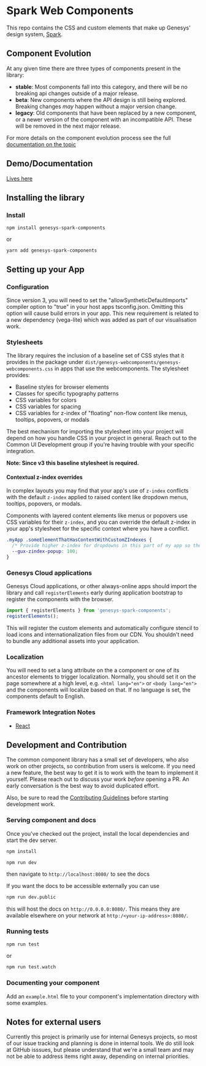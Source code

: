 # Spark Web Components

This repo contains the CSS and custom elements that make up Genesys' design system, [Spark](https://spark.genesys.com).

## Component Evolution

At any given time there are three types of components present in the library:

- **stable**: Most components fall into this category, and there will be no breaking api changes outside of a major release.
- **beta**: New components where the API design is still being explored. Breaking changes _may_ happen without a major version change.
- **legacy**: Old components that have been replaced by a new component, or a newer version of the component with an incompatible API. These will be removed in the next major release.

For more details on the component evolution process see the full [documentation on the topic](./COMPONENT_EVOLUTION.md)

## Demo/Documentation

[Lives here](https://apps.inindca.com/common-ui-docs/#/genesys-webcomponents/latest)

## Installing the library

### Install

`npm install genesys-spark-components`

or

`yarn add genesys-spark-components`

## Setting up your App

### Configuration

Since version 3, you will need to set the "allowSyntheticDefaultImports" compiler option to "true" in your host apps tsconfig.json. Omitting this option will cause build errors in your app.
This new requirement is related to a new dependency (vega-lite) which was added as part of our visualisation work.

### Stylesheets

The library requires the inclusion of a baseline set of CSS styles that it provides in the package under `dist/genesys-webcomponents/genesys-webcomponents.css` in apps that use the webcomponents. The stylesheet provides:

- Baseline styles for browser elements
- Classes for specific typography patterns
- CSS variables for colors
- CSS variables for spacing
- CSS variables for z-index of "floating" non-flow content like menus, tooltips, popovers, or modals

The best mechanism for importing the stylesheet into your project will depend on how you handle CSS in your project in general. Reach out to the Common UI Development group if you're having trouble with your specific integration.

**Note: Since v3 this baseline stylesheet is required.**

#### Contextual z-index overrides

In complex layouts you may find that your app's use of `z-index` conflicts with the default `z-index` applied to raised content like dropdown menus, tooltips, popovers, or modals.

Components with layered content elements like menus or popovers use CSS variables for their `z-index`, and you can override the default z-index in your app's stylesheet for the specific context where you have a conflict.

```css
.myApp .someElementThatHasContentWithCustomZIndexes {
  /* Provide higher z-index for dropdowns in this part of my app so they appear above the surrounding content */
  --gux-zindex-popup: 100;
}
```

### Genesys Cloud applications

Genesys Cloud applications, or other always-online apps should import the library and call
`registerElements` early during application bootstrap to register the components with the browser.

```javascript
import { registerElements } from 'genesys-spark-components';
registerElements();
```

This will register the custom elements and automatically configure stencil to load icons and
internationalization files from our CDN. You shouldn't need to bundle any additional assets
into your application.

### Localization

You will need to set a lang attribute on the a component or one of its ancestor elements to trigger localization.
Normally, you should set it on the page somewhere at a high level, e.g. `<html lang="en">` or `<body lang="en">`
and the components will localize based on that. If no language is set, the components default to English.

### Framework Integration Notes

- [React](./REACT_INTEGRATION.md)

## Development and Contribution

The common component library has a small set of developers, who also work on other projects, so
contribution from users is welcome. If you need a new feature, the best way to get it is to work
with the team to implement it yourself. Please reach out to discuss your work _before_ opening a PR.
An early conversation is the best way to avoid duplicated effort.

Also, be sure to read the [Contributing Guidelines](./CONTRIBUTING.md) before starting development work.

### Serving component and docs

Once you've checked out the project, install the local dependencies and start the dev server.

```sh
npm install
```

```sh
npm run dev
```

then navigate to `http://localhost:8080/` to see the docs

If you want the docs to be accessible externally you can use

```sh
npm run dev.public
```

this will host the docs on `http://0.0.0.0:8080/`.
This means they are available elsewhere on your network at `http:/<your-ip-address>:8080/`.

### Running tests

```sh
npm run test
```

or

```sh
npm run test.watch
```

### Documenting your component

Add an `example.html` file to your component's implementation directory with some examples.

## Notes for external users

Currently this project is primarily use for internal Genesys projects, so most of our issue tracking and planning
is done in internal tools. We do still look at GitHub isssues, but please understand that we're a small team and
may not be able to address items right away, depending on internal priorities.
